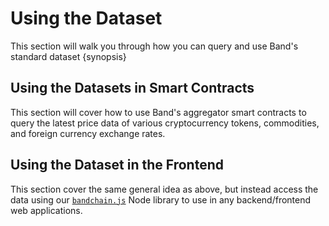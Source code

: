 <!--
order: 1
-->

# Using the Dataset

This section will walk you through how you can query and use Band's standard dataset {synopsis}

## Using the Datasets in Smart Contracts

This section will cover how to use Band's aggregator smart contracts to query the latest price data of various cryptocurrency tokens, commodities, and foreign currency exchange rates.

## Using the Dataset in the Frontend

This section cover the same general idea as above, but instead access the data using our [`bandchain.js`](https://www.npmjs.com/package/@bandprotocol/bandchain.js) Node library to use in any backend/frontend web applications.
